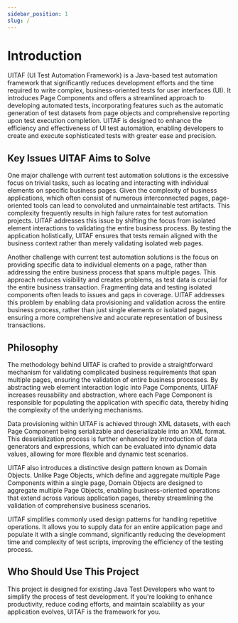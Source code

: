 ```yaml
---
sidebar_position: 1
slug: /
---
```


# Introduction

UITAF (UI Test Automation Framework) is a Java-based test automation framework that significantly reduces development efforts and the time required to write complex, business-oriented tests for user interfaces (UI). It introduces Page Components and offers a streamlined approach to developing automated tests, incorporating features such as the automatic generation of test datasets from page objects and comprehensive reporting upon test execution completion. UITAF is designed to enhance the efficiency and effectiveness of UI test automation, enabling developers to create and execute sophisticated tests with greater ease and precision.

## Key Issues UITAF Aims to Solve

One major challenge with current test automation solutions is the excessive focus on trivial tasks, such as locating and interacting with individual elements on specific business pages. Given the complexity of business applications, which often consist of numerous interconnected pages, page-oriented tools can lead to convoluted and unmaintainable test artifacts. This complexity frequently results in high failure rates for test automation projects. UITAF addresses this issue by shifting the focus from isolated element interactions to validating the entire business process. By testing the application holistically, UITAF ensures that tests remain aligned with the business context rather than merely validating isolated web pages.

Another challenge with current test automation solutions is the focus on providing specific data to individual elements on a page, rather than addressing the entire business process that spans multiple pages. This approach reduces visibility and creates problems, as test data is crucial for the entire business transaction. Fragmenting data and testing isolated components often leads to issues and gaps in coverage. UITAF addresses this problem by enabling data provisioning and validation across the entire business process, rather than just single elements or isolated pages, ensuring a more comprehensive and accurate representation of business transactions.

## Philosophy

The methodology behind UITAF is crafted to provide a straightforward mechanism for validating complicated business requirements that span multiple pages, ensuring the validation of entire business processes. By abstracting web element interaction logic into Page Components, UITAF increases reusability and abstraction, where each Page Component is responsible for populating the application with specific data, thereby hiding the complexity of the underlying mechanisms.

Data provisioning within UITAF is achieved through XML datasets, with each Page Component being serializable and deserializable into an XML format. This deserialization process is further enhanced by introduction of data generators and expressions, which can be evaluated into dynamic data values, allowing for more flexible and dynamic test scenarios.

UITAF also introduces a distinctive design pattern known as Domain Objects. Unlike Page Objects, which define and aggregate multiple Page Components within a single page, Domain Objects are designed to aggregate multiple Page Objects, enabling business-oriented operations that extend across various application pages, thereby streamlining the validation of comprehensive business scenarios.

UITAF simplifies commonly used design patterns for handling repetitive operations. It allows you to supply data for an entire application page and populate it with a single command, significantly reducing the development time and complexity of test scripts, improving the efficiency of the testing process.

## Who Should Use This Project

This project is designed for existing Java Test Developers who want to simplify the process of test development. If you're looking to enhance productivity, reduce coding efforts, and maintain scalability as your application evolves, UITAF is the framework for you.
